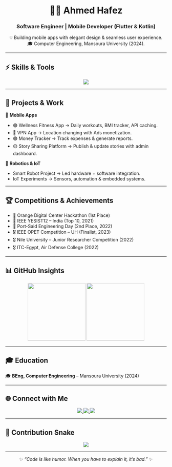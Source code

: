 <div align="center"> 
 
# 👨‍💻 Ahmed Hafez   
### Software Engineer | Mobile Developer (Flutter & Kotlin)   
 
💡 Building mobile apps with elegant design & seamless user experience.   
🎓 Computer Engineering, Mansoura University (2024).   
 
</div> 
 
--- 
 
## ⚡ Skills & Tools   
 
<p align="center"> 
  <img src="https://skillicons.dev/icons?i=dart,kotlin,flutter,androidstudio,idea,firebase,sqlite,postgres,git,figma,c,cpp,python" /> 
</p> 
 
--- 
 
## 🚀 Projects & Work   
 
📱 **Mobile Apps**   
- 🟢 Wellness Fitness App → Daily workouts, BMI tracker, API caching.   
- 🔵 VPN App → Location changing with Ads monetization.   
- 🟣 Money Tracker → Track expenses & generate reports.   
- 🟡 Story Sharing Platform → Publish & update stories with admin dashboard.   
 
🤖 **Robotics & IoT**   
- Smart Robot Project → Led hardware + software integration.   
- IoT Experiments → Sensors, automation & embedded systems.   
 
--- 
 
## 🏆 Competitions & Achievements   
 
- 🥇 Orange Digital Center Hackathon (1st Place)   
- 🏅 IEEE YESIST12 – India (Top 10, 2021)   
- 🥈 Port-Said Engineering Day (2nd Place, 2022)   
- 🎖️ IEEE OPET Competition – UH (Finalist, 2023)   
- 🎖️ Nile University – Junior Researcher Competition (2022)   
- 🎖️ ITC-Egypt, Air Defense College (2022)   
 
--- 
 
## 📊 GitHub Insights   
 
<p align="center"> 
  <img src="https://github-readme-stats.vercel.app/api?username=ahmedhafez47&show_icons=true&theme=radical" height="180" /> 
  <img src="https://github-readme-stats.vercel.app/api/top-langs/?username=ahmedhafez47&layout=compact&theme=radical" height="180" /> 
</p> 
 
--- 
 
## 🎓 Education   
 
🎓 **BEng, Computer Engineering** – Mansoura University (2024)   
 
---  

## 🌐 Connect with Me  

<p align="center"> 
  <a href="https://www.linkedin.com/in/ahmedhafez47?utm_source=share&utm_campaign=share_via&utm_content=profile&utm_medium=android_app"> 
    <img src="https://img.shields.io/badge/LinkedIn-0A66C2?style=for-the-badge&logo=linkedin&logoColor=white"/> 
  </a> 
  <a href="mailto:ahmedhafez4563@gmail.com"> 
    <img src="https://img.shields.io/badge/Gmail-EA4335?style=for-the-badge&logo=gmail&logoColor=white"/> 
  </a> 
  <a href="https://wa.me/201556417677"> 
    <img src="https://img.shields.io/badge/WhatsApp-25D366?style=for-the-badge&logo=whatsapp&logoColor=white"/> 
  </a> 
</p>  

---  

## 🐍 Contribution Snake  

<p align="center"> 
  <img src="https://github.com/ahmedhafez47/ahmedhafez47/blob/output/github-contribution-grid-snake-dark.svg"/> 
</p>  

---  

<div align="center">

✨ *“Code is like humor. When you have to explain it, it’s bad.”* ✨  

</div>
